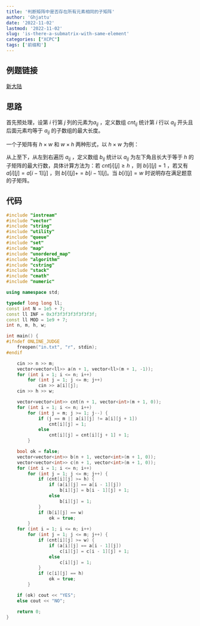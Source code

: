 ```yaml
---
title: '判断矩阵中是否存在所有元素相同的子矩阵'
author: 'Ghjattu'
date: '2022-11-02'
lastmod: '2022-11-02'
slug: 'is-there-a-submatrix-with-same-element'
categories: ["XCPC"]
tags: ['前缀和']
---
```




## 例题链接

[新大陆](https://ac.nowcoder.com/acm/contest/44246/B)

## 思路

首先预处理，设第 $i$ 行第 $j$ 列的元素为$a_{ij}$ ，定义数组 $cnt_{ij}$ 统计第 $i$ 行以 $a_{ij}$ 开头且后面元素均等于 $a_{ij}$ 的子数组的最大长度。

一个子矩阵有 $h\times w$ 和 $w\times h$ 两种形式，以 $h\times w$ 为例：

从上至下，从左到右遍历 $a_{ij}$ ，定义数组 $b_{ij}$ 统计以 $a_{ij}$ 为左下角且长大于等于 $h$ 的子矩阵的最大行数，具体计算方法为：若 $cnt[i][j]\ge h$ ，则 $b[i][j]=1$ ，若又有 $a[i][j]=a[i-1][j]$ ，则 $b[i][j]+=b[i-1][j]$。当 $b[i][j]=w$ 时说明存在满足题意的子矩阵。

## 代码 

```cpp
#include "iostream"
#include "vector"
#include "string"
#include "utility"
#include "queue"
#include "set"
#include "map"
#include "unordered_map"
#include "algorithm"
#include "cstring"
#include "stack"
#include "cmath"
#include "numeric"

using namespace std;

typedef long long ll;
const int N = 1e5 + 7;
const ll INF = 0x3f3f3f3f3f3f3f3f;
const ll MOD = 1e9 + 7;
int n, m, h, w;

int main() {
#ifndef ONLINE_JUDGE
    freopen("in.txt", "r", stdin);
#endif

    cin >> n >> m;
    vector<vector<ll>> a(n + 1, vector<ll>(m + 1, -1));
    for (int i = 1; i <= n; i++)
        for (int j = 1; j <= m; j++)
            cin >> a[i][j];
    cin >> h >> w;

    vector<vector<int>> cnt(n + 1, vector<int>(m + 1, 0));
    for (int i = 1; i <= n; i++)
        for (int j = m; j >= 1; j--) {
            if (j == m || a[i][j] != a[i][j + 1])
                cnt[i][j] = 1;
            else
                cnt[i][j] = cnt[i][j + 1] + 1;
        }

    bool ok = false;
    vector<vector<int>> b(n + 1, vector<int>(m + 1, 0));
    vector<vector<int>> c(n + 1, vector<int>(m + 1, 0));
    for (int i = 1; i <= n; i++)
        for (int j = 1; j <= m; j++) {
            if (cnt[i][j] >= h) {
                if (a[i][j] == a[i - 1][j])
                    b[i][j] = b[i - 1][j] + 1;
                else
                    b[i][j] = 1;
            }
            if (b[i][j] == w)
                ok = true;
        }
    for (int i = 1; i <= n; i++)
        for (int j = 1; j <= m; j++) {
            if (cnt[i][j] >= w) {
                if (a[i][j] == a[i - 1][j])
                    c[i][j] = c[i - 1][j] + 1;
                else
                    c[i][j] = 1;
            }
            if (c[i][j] == h)
                ok = true;
        }

    if (ok) cout << "YES";
    else cout << "NO";

    return 0;
}
```

